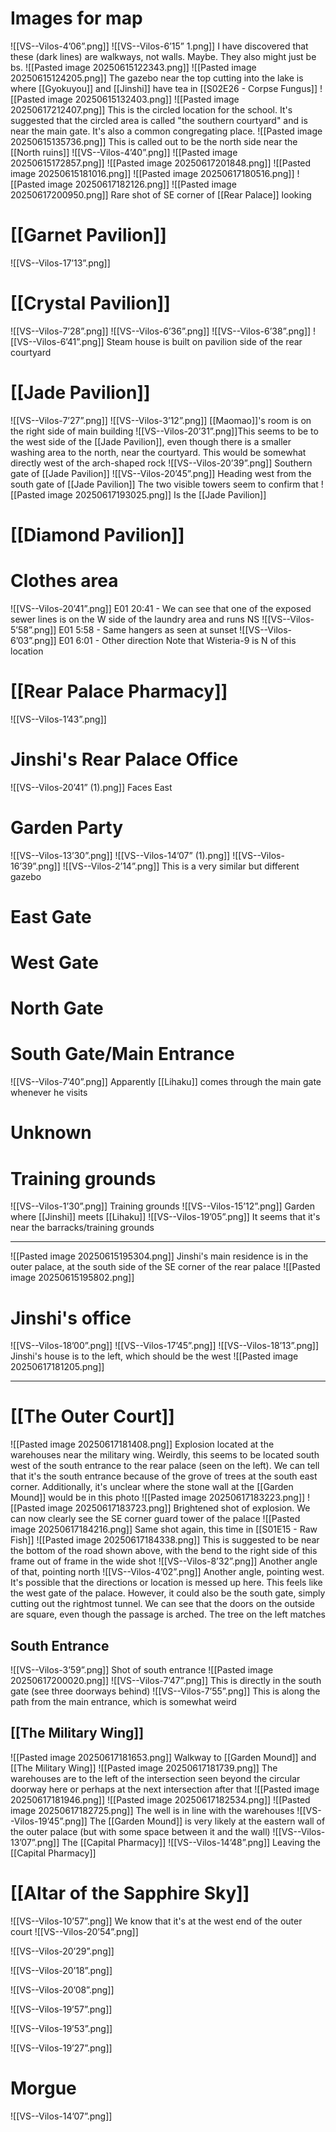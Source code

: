 # Images for map
![[VS--Vilos-4’06”.png]]
![[VS--Vilos-6’15” 1.png]]
I have discovered that these (dark lines) are walkways, not walls. Maybe. They also might just be bs.
![[Pasted image 20250615122343.png]]
![[Pasted image 20250615124205.png]]
The gazebo near the top cutting into the lake is where [[Gyokuyou]] and [[Jinshi]] have tea in [[S02E26 - Corpse Fungus]]
![[Pasted image 20250615132403.png]]
![[Pasted image 20250617212407.png]]
This is the circled location for the school. It's suggested that the circled area is called "the southern courtyard" and is near the main gate. It's also a common congregating place.
![[Pasted image 20250615135736.png]]
This is called out to be the north side near the [[North ruins]]
![[VS--Vilos-4’40”.png]]
![[Pasted image 20250615172857.png]]
![[Pasted image 20250617201848.png]]
![[Pasted image 20250615181016.png]]
![[Pasted image 20250617180516.png]]
![[Pasted image 20250617182126.png]]
![[Pasted image 20250617200950.png]]
Rare shot of SE corner of [[Rear Palace]] looking 
# [[Garnet Pavilion]]
![[VS--Vilos-17’13”.png]]
# [[Crystal Pavilion]]
![[VS--Vilos-7’28”.png]]
![[VS--Vilos-6’36”.png]]
![[VS--Vilos-6’38”.png]]
![[VS--Vilos-6’41”.png]]
Steam house is built on pavilion side of the rear courtyard
# [[Jade Pavilion]]
![[VS--Vilos-7’27”.png]]
![[VS--Vilos-3’12”.png]]
[[Maomao]]'s room is on the right side of main building
![[VS--Vilos-20’31”.png]]This seems to be to the west side of the [[Jade Pavilion]], even though there is a smaller washing area to the north, near the courtyard. This would be somewhat directly west of the arch-shaped rock
![[VS--Vilos-20’39”.png]]
Southern gate of [[Jade Pavilion]]
![[VS--Vilos-20’45”.png]]
Heading west from the south gate of [[Jade Pavilion]]
The two visible towers seem to confirm that 
![[Pasted image 20250617193025.png]]
Is the [[Jade Pavilion]]
# [[Diamond Pavilion]]
# Clothes area
![[VS--Vilos-20’41”.png]]
E01 20:41 - We can see that one of the exposed sewer lines is on the W side of the laundry area and runs NS
![[VS--Vilos-5’58”.png]]
E01 5:58 - Same hangers as seen at sunset
![[VS--Vilos-6’03”.png]]
E01 6:01 - Other direction
Note that Wisteria-9 is N of this location

# [[Rear Palace Pharmacy]]
![[VS--Vilos-1’43”.png]]
# Jinshi's Rear Palace Office
![[VS--Vilos-20’41” (1).png]]
Faces East
# Garden Party
![[VS--Vilos-13’30”.png]]
![[VS--Vilos-14’07” (1).png]]
![[VS--Vilos-16’39”.png]]
![[VS--Vilos-2’14”.png]]
This is a very similar but different gazebo

# East Gate

# West Gate
# North Gate
# South Gate/Main Entrance
![[VS--Vilos-7’40”.png]]
Apparently [[Lihaku]] comes through the main gate whenever he visits
# Unknown

# Training grounds
![[VS--Vilos-1’30”.png]]
Training grounds
![[VS--Vilos-15’12”.png]]
Garden where [[Jinshi]] meets [[Lihaku]]
![[VS--Vilos-19’05”.png]]
It seems that it's near the barracks/training grounds

----
![[Pasted image 20250615195304.png]]
Jinshi's main residence is in the outer palace, at the south side of the SE corner of the rear palace
![[Pasted image 20250615195802.png]]
# Jinshi's office
![[VS--Vilos-18’00”.png]]
![[VS--Vilos-17’45”.png]]
![[VS--Vilos-18’13”.png]]
Jinshi's house is to the left, which should be the west
![[Pasted image 20250617181205.png]]

---
# [[The Outer Court]]
![[Pasted image 20250617181408.png]]
Explosion located at the warehouses near the military wing. Weirdly, this seems to be located south west of the south entrance to the rear palace (seen on the left). We can tell that it's the south entrance because of the grove of trees at the south east corner. Additionally, it's unclear where the stone wall at the [[Garden Mound]] would be in this photo
![[Pasted image 20250617183223.png]]
![[Pasted image 20250617183723.png]]
Brightened shot of explosion. We can now clearly see the SE corner guard tower of the palace
![[Pasted image 20250617184216.png]]
Same shot again, this time in [[S01E15 - Raw Fish]]
![[Pasted image 20250617184338.png]]
This is suggested to be near the bottom of the road shown above, with the bend to the right side of this frame out of frame in the wide shot
![[VS--Vilos-8’32”.png]]
Another angle of that, pointing north
![[VS--Vilos-4’02”.png]]
Another angle, pointing west. It's possible that the directions or location is messed up here. This feels like the west gate of the palace.
However, it could also be the south gate, simply cutting out the rightmost tunnel. We can see that the doors on the outside are square, even though the passage is arched. The tree on the left matches 
## South Entrance
![[VS--Vilos-3’59”.png]]
Shot of south entrance
![[Pasted image 20250617200020.png]]
![[VS--Vilos-7’47”.png]]
This is directly in the south gate (see three doorways behind)
![[VS--Vilos-7’55”.png]]
This is along the path from the main entrance, which is somewhat weird
## [[The Military Wing]]
![[Pasted image 20250617181653.png]]
Walkway to [[Garden Mound]] and [[The Military Wing]]
![[Pasted image 20250617181739.png]]
The warehouses are to the left of the intersection seen beyond the circular doorway here or perhaps at the next intersection after that
![[Pasted image 20250617181946.png]]
![[Pasted image 20250617182534.png]]
![[Pasted image 20250617182725.png]]
The well is in line with the warehouses
![[VS--Vilos-19’45”.png]]
The [[Garden Mound]] is very likely at the eastern wall of the outer palace (but with some space between it and the wall)
![[VS--Vilos-13’07”.png]]
The [[Capital Pharmacy]]
![[VS--Vilos-14’48”.png]]
Leaving the [[Capital Pharmacy]]
# [[Altar of the Sapphire Sky]]
![[VS--Vilos-10’57”.png]]
We know that it's at the west end of the outer court
![[VS--Vilos-20’54”.png]]

![[VS--Vilos-20’29”.png]]

![[VS--Vilos-20’18”.png]]

![[VS--Vilos-20’08”.png]]

![[VS--Vilos-19’57”.png]]

![[VS--Vilos-19’53”.png]]

![[VS--Vilos-19’27”.png]]
# Morgue
![[VS--Vilos-14’07”.png]]